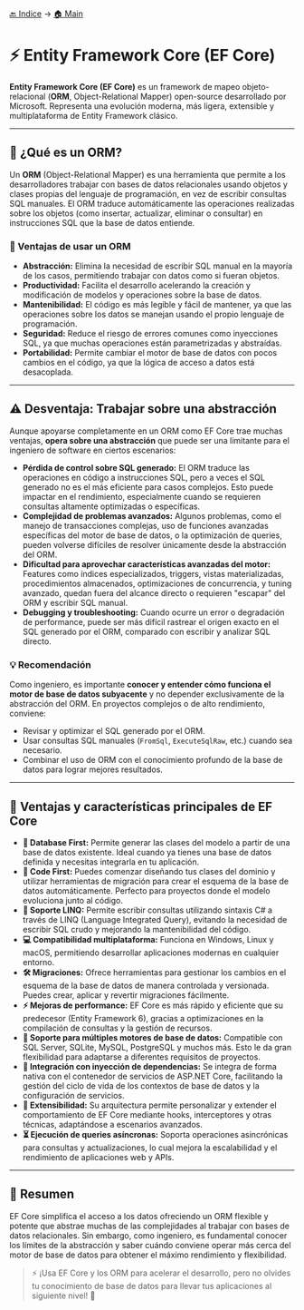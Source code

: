 [🔙 Indice](https://github.com/IngSoft-DA2/DA2-Tecnologia/tree/ef-core#indice) -> [🏠 Main](https://github.com/IngSoft-DA2/DA2-Tecnologia/tree/main?tab=readme-ov-file#-temas-y-ejemplos-de-c%C3%B3digo)

# ⚡️ Entity Framework Core (EF Core)

**Entity Framework Core (EF Core)** es un framework de mapeo objeto-relacional (**ORM**, Object-Relational Mapper) open-source desarrollado por Microsoft. Representa una evolución moderna, más ligera, extensible y multiplataforma de Entity Framework clásico.

---

## 🤔 ¿Qué es un ORM?

Un **ORM** (Object-Relational Mapper) es una herramienta que permite a los desarrolladores trabajar con bases de datos relacionales usando objetos y clases propias del lenguaje de programación, en vez de escribir consultas SQL manuales. El ORM traduce automáticamente las operaciones realizadas sobre los objetos (como insertar, actualizar, eliminar o consultar) en instrucciones SQL que la base de datos entiende.

### 🚩 Ventajas de usar un ORM

- **Abstracción:** Elimina la necesidad de escribir SQL manual en la mayoría de los casos, permitiendo trabajar con datos como si fueran objetos.
- **Productividad:** Facilita el desarrollo acelerando la creación y modificación de modelos y operaciones sobre la base de datos.
- **Mantenibilidad:** El código es más legible y fácil de mantener, ya que las operaciones sobre los datos se manejan usando el propio lenguaje de programación.
- **Seguridad:** Reduce el riesgo de errores comunes como inyecciones SQL, ya que muchas operaciones están parametrizadas y abstraídas.
- **Portabilidad:** Permite cambiar el motor de base de datos con pocos cambios en el código, ya que la lógica de acceso a datos está desacoplada.

---

## ⚠️ Desventaja: Trabajar sobre una abstracción

Aunque apoyarse completamente en un ORM como EF Core trae muchas ventajas, **opera sobre una abstracción** que puede ser una limitante para el ingeniero de software en ciertos escenarios:

- **Pérdida de control sobre SQL generado:** El ORM traduce las operaciones en código a instrucciones SQL, pero a veces el SQL generado no es el más eficiente para casos complejos. Esto puede impactar en el rendimiento, especialmente cuando se requieren consultas altamente optimizadas o específicas.
- **Complejidad de problemas avanzados:** Algunos problemas, como el manejo de transacciones complejas, uso de funciones avanzadas específicas del motor de base de datos, o la optimización de queries, pueden volverse difíciles de resolver únicamente desde la abstracción del ORM.
- **Dificultad para aprovechar características avanzadas del motor:** Features como índices especializados, triggers, vistas materializadas, procedimientos almacenados, optimizaciones de concurrencia, y tuning avanzado, quedan fuera del alcance directo o requieren "escapar" del ORM y escribir SQL manual.
- **Debugging y troubleshooting:** Cuando ocurre un error o degradación de performance, puede ser más difícil rastrear el origen exacto en el SQL generado por el ORM, comparado con escribir y analizar SQL directo.

### 💡 Recomendación

Como ingeniero, es importante **conocer y entender cómo funciona el motor de base de datos subyacente** y no depender exclusivamente de la abstracción del ORM. En proyectos complejos o de alto rendimiento, conviene:

- Revisar y optimizar el SQL generado por el ORM.
- Usar consultas SQL manuales (`FromSql`, `ExecuteSqlRaw`, etc.) cuando sea necesario.
- Combinar el uso de ORM con el conocimiento profundo de la base de datos para lograr mejores resultados.

---

## 🚀 Ventajas y características principales de EF Core

- **🔄 Database First:** Permite generar las clases del modelo a partir de una base de datos existente. Ideal cuando ya tienes una base de datos definida y necesitas integrarla en tu aplicación.
- **📝 Code First:** Puedes comenzar diseñando tus clases del dominio y utilizar herramientas de migración para crear el esquema de la base de datos automáticamente. Perfecto para proyectos donde el modelo evoluciona junto al código.
- **🔎 Soporte LINQ:** Permite escribir consultas utilizando sintaxis C# a través de LINQ (Language Integrated Query), evitando la necesidad de escribir SQL crudo y mejorando la mantenibilidad del código.
- **💻 Compatibilidad multiplataforma:** Funciona en Windows, Linux y macOS, permitiendo desarrollar aplicaciones modernas en cualquier entorno.
- **🛠️ Migraciones:** Ofrece herramientas para gestionar los cambios en el esquema de la base de datos de manera controlada y versionada. Puedes crear, aplicar y revertir migraciones fácilmente.
- **⚡ Mejoras de performance:** EF Core es más rápido y eficiente que su predecesor (Entity Framework 6), gracias a optimizaciones en la compilación de consultas y la gestión de recursos.
- **🔌 Soporte para múltiples motores de base de datos:** Compatible con SQL Server, SQLite, MySQL, PostgreSQL y muchos más. Esto le da gran flexibilidad para adaptarse a diferentes requisitos de proyectos.
- **🧰 Integración con inyección de dependencias:** Se integra de forma nativa con el contenedor de servicios de ASP.NET Core, facilitando la gestión del ciclo de vida de los contextos de base de datos y la configuración de servicios.
- **🧩 Extensibilidad:** Su arquitectura permite personalizar y extender el comportamiento de EF Core mediante hooks, interceptores y otras técnicas, adaptándose a escenarios avanzados.
- **⏳ Ejecución de queries asíncronas:** Soporta operaciones asincrónicas para consultas y actualizaciones, lo cual mejora la escalabilidad y el rendimiento de aplicaciones web y APIs.

---

## 📝 Resumen

EF Core simplifica el acceso a los datos ofreciendo un ORM flexible y potente que abstrae muchas de las complejidades al trabajar con bases de datos relacionales. Sin embargo, como ingeniero, es fundamental conocer los límites de la abstracción y saber cuándo conviene operar más cerca del motor de base de datos para obtener el máximo rendimiento y flexibilidad.

> ⚡️ ¡Usa EF Core y los ORM para acelerar el desarrollo, pero no olvides tu conocimiento de base de datos para llevar tus aplicaciones al siguiente nivel! 🚀
